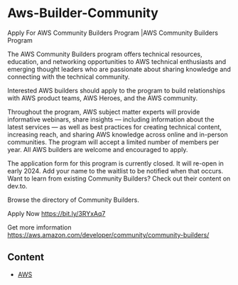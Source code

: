 # Aws-Builder-Community
Apply For AWS Community Builders Program |AWS Community Builders Program

The AWS Community Builders program offers technical resources, education, and networking opportunities to AWS technical enthusiasts and emerging thought leaders who are passionate about sharing knowledge and connecting with the technical community.

Interested AWS builders should apply to the program to build relationships with AWS product teams, AWS Heroes, and the AWS community.

Throughout the program, AWS subject matter experts will provide informative webinars, share insights — including information about the latest services — as well as best practices for creating technical content, increasing reach, and sharing AWS knowledge across online and in-person communities. The program will accept a limited number of members per year. All AWS builders are welcome and encouraged to apply.

The application form for this program is currently closed. It will re-open in early 2024. Add your name to the waitlist to be notified when that occurs.
Want to learn from existing Community Builders? Check out their content on dev.to.

Browse the directory of Community Builders.

Apply Now https://bit.ly/3RYxAq7

Get more imformation   https://aws.amazon.com/developer/community/community-builders/


## Content

- [AWS](#aws)
